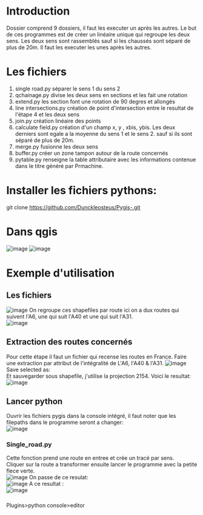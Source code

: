 # Introduction
Dossier comprend 9 dossiers, il faut les executer un après les autres. Le 
but de ces programmes est de créer un linéaire unique qui regroupe les deux sens. Les deux sens sont rassemblés sauf si les chaussés sont séparé de plus de 20m.
Il faut les executer les unes après les autres. 
# Les fichiers 
1) single road.py séparer le sens 1 du sens 2
2) qchainage.py divise les deux sens en sections et les fait une rotation 
3) extend.py les section font une rotation de 90 degres et allongés
4) line intersections.py création de point d'intersection entre le resultat de l'étape 4 et les deux sens
5) join.py création linéaire des points
6) calculate field.py création d'un champ x, y , xbis, ybis. Les deux derniers sont egale a la moyenne du sens 1 et le sens 2. 
sauf si ils sont séparé de plus de 20m.
7) merge.py fusionne les deux sens 
8) buffer.py créer un zone tampon autour de la route concernés
9) pytable.py renseigne la table attributaire avec les informations contenue dans le titre généré par Prmachine. 
# Installer les fichiers pythons: 
git clone https://github.com/Dunckleosteus/Pygis-.git
# Dans qgis
![image](https://user-images.githubusercontent.com/89072004/166252464-5e6857ec-92d4-43f1-ba31-fd6215ca4cb8.png)
![image](https://user-images.githubusercontent.com/89072004/166252613-079a285e-2e02-4249-b38f-4d40f611d124.png)
# Exemple d'utilisation
## Les fichiers 
![image](https://user-images.githubusercontent.com/89072004/166417067-27eef900-c659-4b6e-bc4e-0e983a77d8bd.png)
On regroupe ces shapefiles par route ici on a dux routes qui suivent l'A6, une qui suit l'A40 et une qui suit l'A31. \
![image](https://user-images.githubusercontent.com/89072004/166417377-afe0e449-fd73-4e1d-b4cf-763bb48304e3.png)
## Extraction des routes concernés 
Pour cette étape il faut un fichier qui recense les routes en France. Faire une extraction par attribut de l'intégralité de L'A6, l'A40 & l'A31.
![image](https://user-images.githubusercontent.com/89072004/166418038-0c276610-40cc-4d9d-95bb-0a7dc7c3a50e.png)
Save selected as: \
Et sauvegarder sous shapefile, j'utilise la projection 2154.
Voici le resultat: 
![image](https://user-images.githubusercontent.com/89072004/166418484-b19c62be-1a0b-4f3c-8c69-8b09f73bef63.png)
## Lancer python 
Ouvrir les fichiers pygis dans la console intégré, il faut noter que les filepaths dans le programme seront a changer: \
![image](https://user-images.githubusercontent.com/89072004/166418753-6dd0ad57-ecfc-40ab-963a-2b30d73fbbd6.png)
### Single_road.py
Cette fonction prend une route en entree et crée un tracé par sens. \
Cliquer sur la route a transformer ensuite lancer le programme avec la petite flece verte. \
![image](https://user-images.githubusercontent.com/89072004/166421712-03827b81-0542-4567-80cc-1559a6a7c7b6.png)
On passe de ce resulat: \
![image](https://user-images.githubusercontent.com/89072004/166422057-54201502-0bdc-4957-89e1-bd28a67d7276.png)
A ce resultat : \
![image](https://user-images.githubusercontent.com/89072004/166422111-44e43d0d-38f2-478f-98a7-f43bb025f2cd.png)
### 


Plugins>python console>editor
